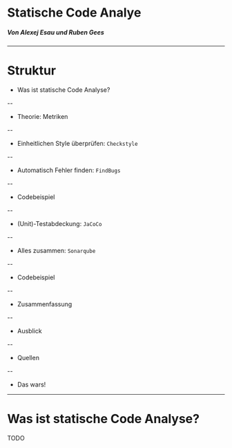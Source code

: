 <!-- class: center, middle -->
# Statische Code Analye

##### Von Alexej Esau und Ruben Gees

---

# Struktur

- Was ist statische Code Analyse?

--

- Theorie: Metriken

--

- Einheitlichen Style überprüfen: `Checkstyle`

--

- Automatisch Fehler finden: `FindBugs`

--

- Codebeispiel

--

- (Unit)-Testabdeckung: `JaCoCo`

--

- Alles zusammen: `Sonarqube`

--

- Codebeispiel

--

- Zusammenfassung

--

- Ausblick

--

- Quellen

--

- Das wars!

---

# Was ist statische Code Analyse?

TODO
